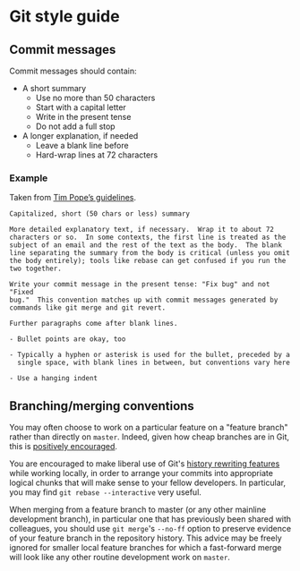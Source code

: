 # Git style guide

## Commit messages

Commit messages should contain:

* A short summary
  * Use no more than 50 characters
  * Start with a capital letter
  * Write in the present tense
  * Do not add a full stop
* A longer explanation, if needed
  * Leave a blank line before
  * Hard-wrap lines at 72 characters

### Example

Taken from [Tim Pope’s guidelines](http://tbaggery.com/2008/04/19/a-note-about-git-commit-messages.html).

    Capitalized, short (50 chars or less) summary

    More detailed explanatory text, if necessary.  Wrap it to about 72
    characters or so.  In some contexts, the first line is treated as the
    subject of an email and the rest of the text as the body.  The blank
    line separating the summary from the body is critical (unless you omit
    the body entirely); tools like rebase can get confused if you run the
    two together.

    Write your commit message in the present tense: "Fix bug" and not "Fixed
    bug."  This convention matches up with commit messages generated by
    commands like git merge and git revert.

    Further paragraphs come after blank lines.

    - Bullet points are okay, too

    - Typically a hyphen or asterisk is used for the bullet, preceded by a
      single space, with blank lines in between, but conventions vary here

    - Use a hanging indent

## Branching/merging conventions

You may often choose to work on a particular feature on a "feature branch" rather than directly on `master`. Indeed, given how cheap branches are in Git, this is [positively encouraged](http://git-scm.com/book/en/Git-Branching-Basic-Branching-and-Merging).

You are encouraged to make liberal use of Git's [history rewriting features](http://git-scm.com/book/en/Git-Tools-Rewriting-History) while working locally, in order to arrange your commits into appropriate logical chunks that will make sense to your fellow developers. In particular, you may find `git rebase --interactive` very useful.

When merging from a feature branch to master (or any other mainline development branch), in particular one that has previously been shared with colleagues, you should use `git merge`'s `--no-ff` option to preserve evidence of your feature branch in the repository history. This advice may be freely ignored for smaller local feature branches for which a fast-forward merge will look like any other routine development work on `master`.